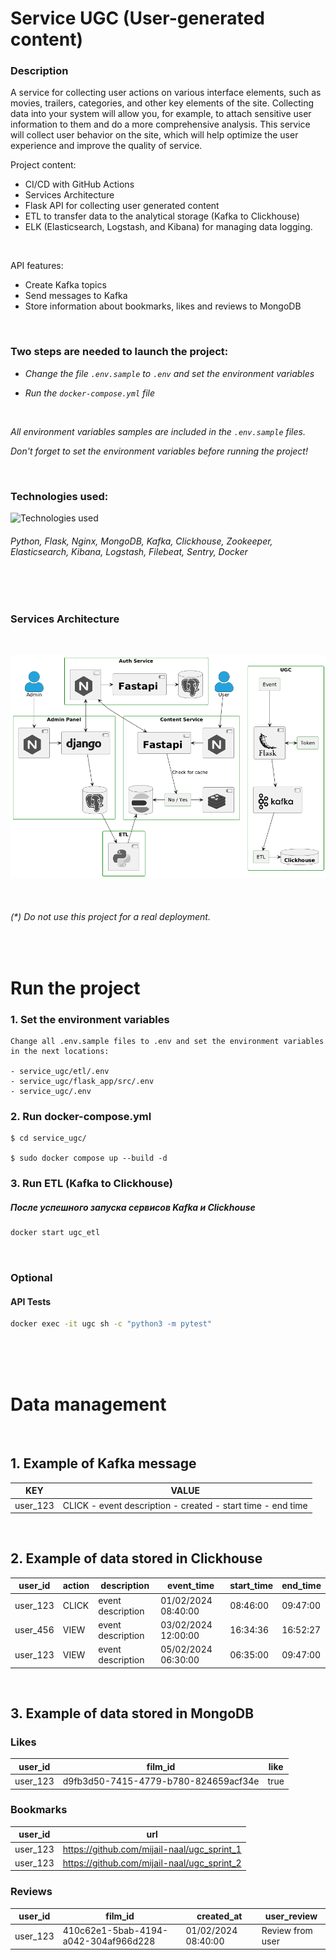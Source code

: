 # Service UGC (User-generated content)

### Description

A service for collecting user actions on various interface elements, such as movies, trailers, categories, and other key elements of the site. Collecting data into your system will allow you, for example, to attach sensitive user information to them and do a more comprehensive analysis. This service will collect user behavior on the site, which will help optimize the user experience and improve the quality of service.

Project content:
- CI/CD with GitHub Actions
- Services Architecture
- Flask API for collecting user generated content
- ETL to transfer data to the analytical storage (Kafka to Clickhouse)
- ELK (Elasticsearch, Logstash, and Kibana) for managing data logging.  
<br>

API features:
- Create Kafka topics
- Send messages to Kafka
- Store information about bookmarks, likes and reviews to MongoDB

<br>

### Two steps are needed to launch the project:

- *Change the file `.env.sample` to `.env` and set the environment variables* 

- *Run the `docker-compose.yml` file*

<br>

*All environment variables samples are included in the `.env.sample` files.*

*Don't forget to set the environment variables before running the project!*


<br>

### Technologies used:

![Technologies used](https://skillicons.dev/icons?i=python,flask,nginx,mongo,kafka,clickhouse,zookeeper,elasticsearch,kibana,logstash,filebeat,sentry,docker)

###### Python, Flask, Nginx, MongoDB, Kafka, Clickhouse, Zookeeper, Elasticsearch, Kibana, Logstash, Filebeat, Sentry, Docker

<br><br>

### Services Architecture

<br>


![Diagram](architecture/diagram.png)

<br>


###### (*) *Do not use this project for a real deployment*.

<br>

# Run the project

### 1. Set the environment variables 
```
Change all .env.sample files to .env and set the environment variables in the next locations:

- service_ugc/etl/.env
- service_ugc/flask_app/src/.env
- service_ugc/.env
```

### 2. Run docker-compose.yml

```
$ cd service_ugc/

$ sudo docker compose up --build -d
```

### 3. Run ETL (Kafka to Clickhouse)
#####  *После успешного запуска сервисов Kafka и Clickhouse*

```Bash
docker start ugc_etl
```

<br>

### Optional
####  API Tests

```Bash
docker exec -it ugc sh -c "python3 -m pytest"
```

<br><br><br>


# Data management

<br>


## 1. Example of Kafka message  

| KEY              | VALUE               
| ----------       |--------------------------
| user_123         | CLICK - event description - created - start time - end time               

<br>


## 2. Example of data stored in Clickhouse  

| user_id     | action      | description         | event_time          | start_time    | end_time     
|-------------|-------------|---------------------|---------------------|---------------|---------------
| user_123    | CLICK       | event description   | 01/02/2024 08:40:00 | 08:46:00      | 09:47:00 
| user_456    | VIEW        | event description   | 03/02/2024 12:00:00 | 16:34:36      | 16:52:27 
| user_123    | VIEW        | event description   | 05/02/2024 06:30:00 | 06:35:00      | 09:47:00   

<br>


## 3. Example of data stored in  MongoDB  

### Likes 

| user_id          | film_id                                    | like
| ----------       |-------------------------------------       |----------
| user_123         | d9fb3d50-7415-4779-b780-824659acf34e       | true  


### Bookmarks

| user_id          | url                                  
| ----------       |-------------------------------------------
| user_123         |https://github.com/mijail-naal/ugc_sprint_1
| user_123         |https://github.com/mijail-naal/ugc_sprint_2


### Reviews

| user_id     | film_id                              | created_at          | user_review         |
|-------------|--------------------------------------|---------------------|---------------------|
| user_123    | 410c62e1-5bab-4194-a042-304af966d228 | 01/02/2024 08:40:00 | Review from user    |

